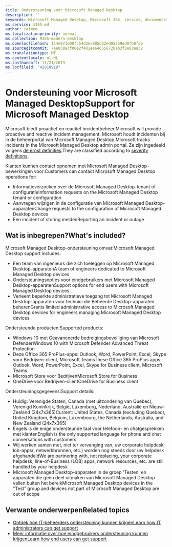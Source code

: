 ```yaml
---
title: Ondersteuning voor Microsoft Managed Desktop
description: ''
keywords: Microsoft Managed Desktop, Microsoft 365, service, documentatie
ms.service: m365-md
author: jaimeo
ms.localizationpriority: normal
ms.collection: M365-modern-desktop
ms.openlocfilehash: 134e971e00fc64d3ea005d32ed95359ed8fb8feb
ms.sourcegitcommit: 7ae0389cf06e2f481ee646556720ab3f3e93ea32
ms.translationtype: MT
ms.contentlocale: nl-NL
ms.lasthandoff: 11/21/2019
ms.locfileid: "42810919"
---
```

# <a name="support-for-microsoft-managed-desktop"></a><span data-ttu-id="24ab9-103">Ondersteuning voor Microsoft Managed Desktop</span><span class="sxs-lookup"><span data-stu-id="24ab9-103">Support for Microsoft Managed Desktop</span></span>

<span data-ttu-id="24ab9-104">Microsoft biedt proactief en reactief incidentbeheer.</span><span class="sxs-lookup"><span data-stu-id="24ab9-104">Microsoft will provide proactive and reactive incident management.</span></span> <span data-ttu-id="24ab9-105">Microsoft houdt incidenten bij in de beheerportal van Microsoft Managed Desktop.</span><span class="sxs-lookup"><span data-stu-id="24ab9-105">Microsoft tracks incidents in the Microsoft Managed Desktop admin portal.</span></span> <span data-ttu-id="24ab9-106">Ze zijn ingedeeld volgens [de ernst definities](../working-with-managed-desktop/admin-support.md#sev).</span><span class="sxs-lookup"><span data-stu-id="24ab9-106">They are classified according to [severity definitions](../working-with-managed-desktop/admin-support.md#sev).</span></span>

<span data-ttu-id="24ab9-107">Klanten kunnen contact opnemen met Microsoft Managed Desktop-bewerkingen voor:</span><span class="sxs-lookup"><span data-stu-id="24ab9-107">Customers can contact Microsoft Managed Desktop operations for:</span></span>
- <span data-ttu-id="24ab9-108">Informatieverzoeken over de Microsoft Managed Desktop-tenant of -configuratie</span><span class="sxs-lookup"><span data-stu-id="24ab9-108">Information requests on the Microsoft Managed Desktop tenant or configuration</span></span>
- <span data-ttu-id="24ab9-109">Aanvragen wijzigen in de configuratie van Microsoft Managed Desktop-apparaten</span><span class="sxs-lookup"><span data-stu-id="24ab9-109">Change requests to the configuration of Microsoft Managed Desktop devices</span></span>
- <span data-ttu-id="24ab9-110">Een incident of storing melden</span><span class="sxs-lookup"><span data-stu-id="24ab9-110">Reporting an incident or outage</span></span>

## <a name="whats-included"></a><span data-ttu-id="24ab9-111">Wat is inbegrepen?</span><span class="sxs-lookup"><span data-stu-id="24ab9-111">What's included?</span></span>

<span data-ttu-id="24ab9-112">Microsoft Managed Desktop-ondersteuning omvat:</span><span class="sxs-lookup"><span data-stu-id="24ab9-112">Microsoft Managed Desktop support includes:</span></span>

- <span data-ttu-id="24ab9-113">Een team van ingenieurs die zich toeleggen op Microsoft Managed Desktop-apparaten</span><span class="sxs-lookup"><span data-stu-id="24ab9-113">A team of engineers dedicated to Microsoft Managed Desktop devices</span></span>
- <span data-ttu-id="24ab9-114">Ondersteuningsopties voor eindgebruikers met Microsoft Managed Desktop-apparaten</span><span class="sxs-lookup"><span data-stu-id="24ab9-114">Support options for end users with Microsoft Managed Desktop devices</span></span>
- <span data-ttu-id="24ab9-115">Verleent beperkte administratieve toegang tot Microsoft Managed Desktop-apparaten voor technici die Beheerde Desktop-apparaten beheren</span><span class="sxs-lookup"><span data-stu-id="24ab9-115">Grants limited administrative access to Microsoft Managed Desktop devices for engineers managing Microsoft Managed Desktop devices</span></span> 

<span data-ttu-id="24ab9-116">Ondersteunde producten:</span><span class="sxs-lookup"><span data-stu-id="24ab9-116">Supported products:</span></span>

- <span data-ttu-id="24ab9-117">Windows 10 met Geavanceerde bedreigingsbeveiliging van Microsoft Defender</span><span class="sxs-lookup"><span data-stu-id="24ab9-117">Windows 10 with Microsoft Defender Advanced Threat Protection</span></span> 
- <span data-ttu-id="24ab9-118">Deze Office 365 ProPlus-apps: Outlook, Word, PowerPoint, Excel, Skype voor Bedrijven-client, Microsoft Teams</span><span class="sxs-lookup"><span data-stu-id="24ab9-118">These Office 365 ProPlus apps: Outlook, Word, PowerPoint, Excel, Skype for Business client, Microsoft Teams</span></span> 
- <span data-ttu-id="24ab9-119">Microsoft Store voor Bedrijven</span><span class="sxs-lookup"><span data-stu-id="24ab9-119">Microsoft Store for Business</span></span> 
- <span data-ttu-id="24ab9-120">OneDrive voor Bedrijven-client</span><span class="sxs-lookup"><span data-stu-id="24ab9-120">OneDrive for Business client</span></span> 

<span data-ttu-id="24ab9-121">Ondersteuningsgegevens:</span><span class="sxs-lookup"><span data-stu-id="24ab9-121">Support details:</span></span>

- <span data-ttu-id="24ab9-122">Huidig: Verenigde Staten, Canada (met uitzondering van Quebec), Verenigd Koninkrijk, België, Luxemburg, Nederland, Australië en Nieuw-Zeeland (24x7x365)</span><span class="sxs-lookup"><span data-stu-id="24ab9-122">Current: United States, Canada (excluding Quebec), United Kingdom, Belgium, Luxembourg, the Netherlands, Australia, and New Zealand (24x7x365)</span></span> 
- <span data-ttu-id="24ab9-123">Engels is de enige ondersteunde taal voor telefoon- en chatgesprekken met klanten</span><span class="sxs-lookup"><span data-stu-id="24ab9-123">English is the only supported language for phone and chat conversations with customers</span></span> 
- <span data-ttu-id="24ab9-124">Wij werken samen met, niet ter vervanging van, uw corporate helpdesk; lob-apps(, netwerkbronnen, etc.) worden nog steeds door uw helpdesk afgehandeld</span><span class="sxs-lookup"><span data-stu-id="24ab9-124">We are partnering with, not replacing, your corporate helpdesk; line-of-Business (LOB) apps, network resources, etc. are still handled by your helpdesk</span></span> 
- <span data-ttu-id="24ab9-125">Microsoft Managed Desktop-apparaten in de groep 'Testen' en apparaten die geen deel uitmaken van Microsoft Managed Desktop vallen buiten het bereik</span><span class="sxs-lookup"><span data-stu-id="24ab9-125">Microsoft Managed Desktop devices in the "Test" group and devices not part of Microsoft Managed Desktop are out of scope</span></span> 


## <a name="related-topics"></a><span data-ttu-id="24ab9-126">Verwante onderwerpen</span><span class="sxs-lookup"><span data-stu-id="24ab9-126">Related topics</span></span>

- [<span data-ttu-id="24ab9-127">Ontdek hoe IT-beheerders ondersteuning kunnen krijgen</span><span class="sxs-lookup"><span data-stu-id="24ab9-127">Learn how IT administrators can get support</span></span>](../working-with-managed-desktop/admin-support.md)
- [<span data-ttu-id="24ab9-128">Meer informatie over hoe eindgebruikers ondersteuning kunnen krijgen</span><span class="sxs-lookup"><span data-stu-id="24ab9-128">Learn how end users can get support</span></span>](../working-with-managed-desktop/end-user-support.md)
